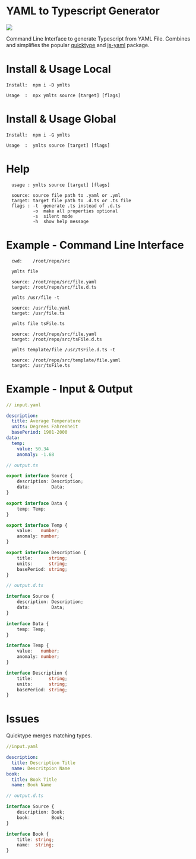 # YAML to Typescript Generator
<a href="https://www.npmjs.com/package/ymlts">
  <img src="https://img.shields.io/npm/v/ymlts.svg?style=for-the-badge" />
</a>

Command Line Interface to generate Typescript from YAML File.
Combines and simplifies the popular [quicktype](https://github.com/quicktype/quicktype) and [js-yaml](https://github.com/nodeca/js-yaml) package.

# Install & Usage Local 
```
Install:  npm i -D ymlts

Usage  :  npx ymlts source [target] [flags]
```

# Install & Usage Global
```
Install:  npm i -G ymlts

Usage  :  ymlts source [target] [flags]
```

# Help 
```
  usage : ymlts source [target] [flags]

  source: source file path to .yaml or .yml
  target: target file path to .d.ts or .ts file
  flags : -t  generate .ts instead of .d.ts
          -o  make all properties optional
          -s  silent mode
          -h  show help message
```

# Example - Command Line Interface
```
  cwd:    /root/repo/src
```
```
  ymlts file

  source: /root/repo/src/file.yaml
  target: /root/repo/src/file.d.ts
```
```
  ymlts /usr/file -t

  source: /usr/file.yaml
  target: /usr/file.ts
```
```
  ymlts file tsFile.ts

  source: /root/repo/src/file.yaml
  target: /root/repo/src/tsFile.d.ts
```
```
  ymlts template/file /usr/tsFile.d.ts -t

  source: /root/repo/src/template/file.yaml
  target: /usr/tsFile.ts
```

# Example - Input & Output
```yaml
// input.yaml

description:
  title: Average Temperature
  units: Degrees Fahrenheit
  basePeriod: 1901-2000
data:
  temp:
    value: 50.34
    anomaly: -1.68
```
```typescript
// output.ts

export interface Source {
    description: Description;
    data:        Data;
}

export interface Data {
    temp: Temp;
}

export interface Temp {
    value:   number;
    anomaly: number;
}

export interface Description {
    title:      string;
    units:      string;
    basePeriod: string;
}

```
```typescript
// output.d.ts

interface Source {
    description: Description;
    data:        Data;
}

interface Data {
    temp: Temp;
}

interface Temp {
    value:   number;
    anomaly: number;
}

interface Description {
    title:      string;
    units:      string;
    basePeriod: string;
}
```

# Issues
Quicktype merges matching types.
```yaml
//input.yaml

description:
  title: Description Title
  name: Descritpion Name
book:
  title: Book Title
  name: Book Name
```
```typescript
// output.d.ts

interface Source {
    description: Book;
    book:        Book;
}

interface Book {
    title: string;
    name:  string;
}
```